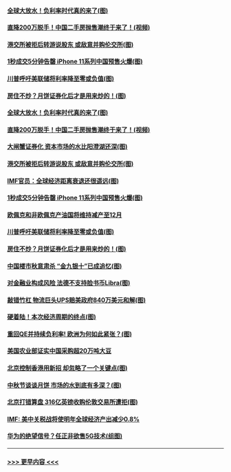 #### [全球大放水！负利率时代真的来了(图)](../pages/p5/907372.md?t=09150022) 
#### [直降200万脱手！中国二手房抛售潮终于来了！(视频)](../pages/p5/907361.md?t=09150022) 
#### [港交所被拒后转游说股东 或敌意并购伦交所(图)](../pages/p5/907380.md?t=09150022) 
#### [1秒成交5分钟告罄 iPhone 11系列中国预售火爆(图)](../pages/p5/907373.md?t=09150022) 
#### [川普呼吁美联储将利率降至零或负值(图)](../pages/p5/907303.md?t=09150022) 
#### [房住不炒？月饼证券化后才是用来炒的！(图)](../pages/p5/907337.md?t=09150022) 
#### [全球大放水！负利率时代真的来了(图)](../pages/p5/907372.md?t=09150022) 
#### [直降200万脱手！中国二手房抛售潮终于来了！(视频)](../pages/p5/907361.md?t=09150022) 
#### [大闸蟹证券化 资本市场的水比阳澄湖还深(图)](../pages/p5/907370.md?t=09150022) 
#### [港交所被拒后转游说股东 或敌意并购伦交所(图)](../pages/p5/907380.md?t=09150022) 
#### [IMF官员：全球经济距离衰退还很遥远(图)](../pages/p5/907377.md?t=09150022) 
#### [1秒成交5分钟告罄 iPhone 11系列中国预售火爆(图)](../pages/p5/907373.md?t=09150022) 
#### [欧佩克和非欧佩克产油国将维持减产至12月](../pages/p5/907339.md?t=09150022) 
#### [川普呼吁美联储将利率降至零或负值(图)](../pages/p5/907303.md?t=09150022) 
#### [房住不炒？月饼证券化后才是用来炒的！(图)](../pages/p5/907337.md?t=09150022) 
#### [中国楼市秋意肃杀 “金九银十”已成追忆(图)](../pages/p5/907275.md?t=09150022) 
#### [对金融业构成风险 法德不支持脸书币Libra(图)](../pages/p5/907312.md?t=09150022) 
#### [敲错竹杠 物流巨头UPS赔美政府840万美元和解(图)](../pages/p5/907308.md?t=09150022) 
#### [硬着陆！本次经济周期的终点(图)](../pages/p5/907268.md?t=09150022) 
#### [重回QE并持续负利率! 欧洲为何如此紧张？(图)](../pages/p5/907269.md?t=09150022) 
#### [美国农业部证实中国采购超20万吨大豆](../pages/p5/907287.md?t=09150022) 
#### [北京控制香港用新招 却忽略了一个关键点(图)](../pages/p5/907256.md?t=09150022) 
#### [中秋节谈谈月饼 市场的水到底有多深？(图)](../pages/p5/907241.md?t=09150022) 
#### [北京打错算盘 316亿英镑收购伦敦交易所遭拒(图)](../pages/p5/907236.md?t=09150022) 
#### [IMF: 美中关税战将使明年全球经济产出减少0.8%](../pages/p5/907233.md?t=09150022) 
#### [华为的绝望信号？任正非欲售5G技术(组图)](../pages/p5/907155.md?t=09150022) 

----
#### [ >>> 更早内容 <<< ](../indexes/p5-earlier.md)
